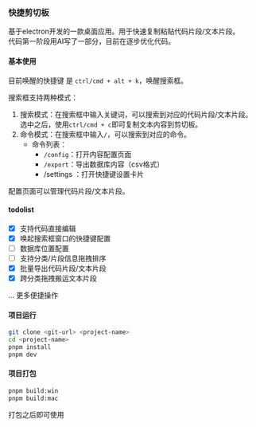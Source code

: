 ### 快捷剪切板
基于electron开发的一款桌面应用。用于快速复制粘贴代码片段/文本片段。  
代码第一阶段用AI写了一部分，目前在逐步优化代码。

#### 基本使用 
目前唤醒的快捷键 是 `ctrl/cmd + alt + k`，唤醒搜索框。  

搜索框支持两种模式：  
1. 搜索模式：在搜索框中输入关键词，可以搜索到对应的代码片段/文本片段。选中之后，使用`ctrl/cmd + c`即可复制文本内容到剪切板。
2. 命令模式：在搜索框中输入`/`，可以搜索到对应的命令。  
   - 命令列表：
     - `/config`：打开内容配置页面
     - `/export`：导出数据库内容（csv格式）
     -  /settings ：打开快捷键设置卡片

配置页面可以管理代码片段/文本片段。  

#### todolist
- [x] 支持代码直接编辑
- [x] 唤起搜索框窗口的快捷键配置
- [ ] 数据库位置配置
- [ ] 支持分类/片段信息拖拽排序
- [x] 批量导出代码片段/文本片段  
- [x] 跨分类拖拽搬运文本片段

... 更多便捷操作

#### 项目运行
```bash
git clone <git-url> <project-name>
cd <project-name>
pnpm install
pnpm dev
```

#### 项目打包
```bash
pnpm build:win
pnpm build:mac
```
打包之后即可使用
